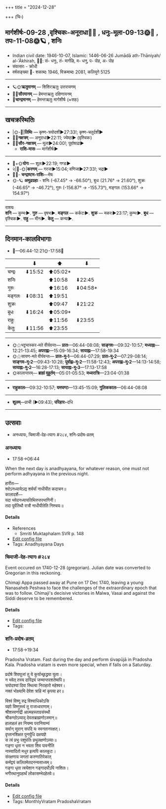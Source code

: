 +++
title = "2024-12-28"

+++
(चि॰)
## मार्गशीर्षः-09-28  ,वृश्चिकः-अनूराधा🌛🌌  ,  धनुः-मूला-09-13🌞🌌  ,  तपः-11-08🌞🪐  , शनिः
- Indian civil date: 1946-10-07, Islamic: 1446-06-26 Jumādā ath-Thāniyah/ al-ʾĀkhirah, 🌌🌞: सं- धनुः, तं- मार्गऴि, म- धनु, प- पोह, अ- पोह
- संवत्सरः - क्रोधी
- वर्षसङ्ख्या 🌛- शकाब्दः 1946, विक्रमाब्दः 2081, कलियुगे 5125
___________________
- 🪐🌞**ऋतुमानम्** — शिशिरऋतुः उत्तरायणम्
- 🌌🌞**सौरमानम्** — हेमन्तऋतुः दक्षिणायनम्
- 🌛**चान्द्रमानम्** — हेमन्तऋतुः मार्गशीर्षः (≈सहः)
___________________


## खचक्रस्थितिः
- |🌞-🌛|**तिथिः** — कृष्ण-त्रयोदशी►27:33!; कृष्ण-चतुर्दशी►  
- 🌌🌛**नक्षत्रम्** — अनूराधा►22:11; ज्येष्ठा► (वृश्चिकः)  
- 🌌🌞**सौर-नक्षत्रम्** — मूला►24:00!; पूर्वाषाढा►  
  - **राशि-मासः** — मार्गशीर्षः► 
___________________
- 🌛+🌞**योगः** — शूलः►22:19; गण्डः►  
- २|🌛-🌞|**करणम्** — गरजा►15:04; वणिजा►27:33!; भद्रा►  
- 🌌🌛- **चन्द्राष्टम-राशिः**—मेषः  
- 🌞-🪐 **अमूढग्रहाः** - शनिः (-67.45° → -66.50°), बुधः (21.76° → 21.60°), शुक्रः (-46.65° → -46.72°), गुरुः (-156.87° → -155.73°), मङ्गलः (153.66° → 154.97°)
___________________
राशयः  
**शनि** — कुम्भः►. **गुरु** — वृषभः►. **मङ्गल** — कर्कटः►. **शुक्र** — मकरः►23:17; कुम्भः►. **बुध** — वृश्चिकः►. **राहु** — मीनः►. **केतु** — कन्या►. 
___________________


## दिनमान-कालविभागाः
- 🌅—06:44-12:21🌞-17:58🌇  

|      |⬇     |⬆     |⬇     |
|------|-----|-----|------|
|चन्द्रः|⬇15:52 |⬆05:02*|     |
|शनिः   |     |⬆10:58 |⬇22:45 |
|गुरुः  |     |⬆16:16 |⬇04:58*|
|मङ्गलः |⬇08:31 |⬆19:51 |     |
|शुक्रः |     |⬆09:47 |⬇21:22 |
|बुधः   |⬇16:24 |⬆05:09*|     |
|राहुः  |     |⬆11:56 |⬇23:55 |
|केतुः  |⬇11:56 |⬆23:55 |     |
___________________
- 🌞⚝भट्टभास्कर-मते वीर्यवन्तः— **प्रातः**—06:44-08:08; **साङ्गवः**—09:32-10:57; **मध्याह्नः**—12:21-13:45; **अपराह्णः**—15:09-16:34; **सायाह्नः**—17:58-19:34  
- 🌞⚝सायण-मते वीर्यवन्तः— **प्रातः-मु॰1**—06:44-07:29; **प्रातः-मु॰2**—07:29-08:14; **साङ्गवः-मु॰2**—09:43-10:28; **पूर्वाह्णः-मु॰2**—11:58-12:43; **अपराह्णः-मु॰2**—14:13-14:58; **सायाह्नः-मु॰2**—16:28-17:13; **सायाह्नः-मु॰3**—17:13-17:58  
- 🌞कालान्तरम्— **ब्राह्मं मुहूर्तम्**—05:01-05:53; **मध्यरात्रिः**—23:04-01:38  
___________________
- **राहुकालः**—09:32-10:57; **यमघण्टः**—13:45-15:09; **गुलिककालः**—06:44-08:08  
___________________
- **शूलम्**—प्राची (►09:43); **परिहारः**–दधि  
___________________

## उत्सवाः
- अनध्यायः, चिमाजी-देह-त्यागः #२८४, शनि-प्रदोष-व्रतम्
### अनध्यायः
- 17:58→06:44



When the next day is anadhyayana, for whatever reason, one must not perform adhyayana in the previous night.

हारीतः—  
श्वोऽनध्यायेऽद्य शर्वर्यां नाधीयीत कदाचन॥  
कालादर्शे—  
यदा भवेदनध्यायतिथिरुत्तरभागिनी।  
तदा पूर्वतिथौ रात्रौ नाधीयीतेति निश्चयः॥



#### Details
- References
  - Smriti Muktaphalam SVR p.  148
- [Edit config file](https://github.com/jyotisham/adyatithi/blob/master/time_focus/adhyayana/description_only/anadhyAyaH~pUrvarAtrau.toml)
- Tags: Anadhyayana Days


### चिमाजी-देह-त्यागः #२८४

Event occured on 1740-12-28 (gregorian). Julian date was converted to Gregorian in this reckoning. 

Chimaji Appa passed away at Pune on 17 Dec 1740, leaving a young Nanasaheb Peshwa to face the challenges of the extraordinary epoch that was to follow. Chimaji's decisive victories in Malwa, Vasai and against the Siddi deserve to be remembered.

#### Details
- [Edit config file](https://github.com/jyotisham/adyatithi/blob/master/mahApuruSha/xatra-later/julian/day/12/17/chimAjI-appa-death.toml)
- Tags: 


### शनि-प्रदोष-व्रतम्
- 17:58→19:34



Pradosha Vratam. Fast during the day and perform śivapūjā in Pradosha Kala. Pradosha vratam is even more special, when if falls on a Saturday.

प्रदोषे शिवपूजां तु ये कुर्याच्छ्रद्धया युताः।  
न भवेत् तस्य दारिद्र्यं जन्मान्तरशतेष्वपि॥  
त्रयोदश्यां दिवा स्थित्वा निराहारो महेश्वर।  
नक्तं भोक्ष्यामि देवेश त्राहि मां कृपया हर॥  
  
विश्वं विष्णू रुद्र विश्वाधिकोऽसि  
यज्ञो विष्णुस्त्वं तु राजाध्वराणाम्।  
श्रीशस्वर्णाद्री आत्महस्ताग्रसंस्थौ  
श्रीकण्ठोऽव्याद् देवताब्राह्मणोऽस्मान्॥  
हालाहलं हर नियम्य परानियाम्यं  
सर्वान् सुरान् सपदि यः स्वनतानरक्षत्।  
दृप्तानशिक्षत पुनर्युधि दक्षयज्ञे  
स त्वं प्रभुः पशुपतिः प्रभुलक्षणोऽव्याः॥  
गङ्गा धृता न भवता शिव पावनीति  
नास्वादितो मधुर इत्यपि कालकूटः।  
संरक्षणाय जगतां करुणातिरेकात्  
कर्मद्वयं कलितमेतदनन्यसाध्यम्॥  
गङ्गा धृता त्वयेशान गङ्गादर्पोऽपि नाशितः।  
भगीरथानुग्रहार्थं लोकासम्भेदहेतवे॥



#### Details
- [Edit config file](https://github.com/jyotisham/adyatithi/blob/master/time_focus/monthly/pradoSha/description_only/zani-pradOSa-vratam.toml)
- Tags: MonthlyVratam PradoshaVratam


